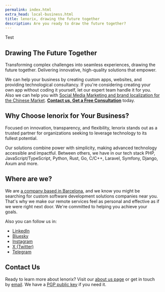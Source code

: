```yaml
---
permalink: index.html
extra_head: local-business.html
title: lenorix, drawing the future together
description: Are you ready to draw the future together?
---
```


<section class="relative w-screen left-1/2 transform -translate-x-1/2 h-screen bg-cover bg-center vignette p-4" style="background-image: url('{{ "/assets/img/hero.webp?v=" | append: site.github.build_revision | relative_url }}');">
  <article class="container-lg px-3 py-20 relative z-10">
  Test
  </article>
</section>

## Drawing The Future Together

Transforming complex challenges into seamless experiences, drawing the future together. Delivering innovative, high-quality solutions that empower.


We can help your business by creating custom apps, websites, and providing technological consultancy. If you're considering creating your own app without coding it yourself, let our expert team handle it for you. Also we can help you with [Social Media Marketing and brand localization for the Chinese Market](./social-media-marketing-agency-china). [**Contact us, Get a Free Consultation**](mailto:contact@lenorix.com) today.

## Why Choose lenorix for Your Business?

Focused on innovation, transparency, and flexibility, lenorix stands out as a trusted partner for organizations seeking to leverage technology to its fullest potential.

Our solutions combine power with simplicity, making advanced technology accessible and impactful. Between others, we have in our tech stack PHP, JavaScript/TypeScript, Python, Rust, Go, C/C++, Laravel, Symfony, Django, Axum and more.

## Where are we?

We are [a company based in Barcelona](./software-development-barcelona), and we know you might be searching for custom software development solutions companies near you. That's why we make our remote services feel as personal and effective as if we were right next door. We're committed to helping you achieve your goals.

Also you can follow us in:

- <a href="https://linkedin.com/company/lenorix" rel="nofollow">LinkedIn</a>
- <a href="https://bsky.app/profile/lenorix.com" rel="nofollow">Bluesky</a>
- <a href="https://instagram.com/by_lenorix/" rel="nofollow">Instagram</a>
- <a href="https://x.com/lenorix_com" rel="nofollow">X (Twitter)</a>
- <a href="https://t.me/lenorix" rel="nofollow">Telegram</a>

## Contact Us

Ready to learn more about lenorix? Visit our [about us page](./about-lenorix-sl-cif-spain) or get in touch by [email](mailto:contact@lenorix.com). We have a [PGP public key](./public-key) if you need it.
